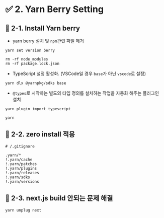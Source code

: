 # ✅ 2. Yarn Berry Setting

## 🎯 2-1. Install Yarn berry

- yarn berry 설치 및 `npm`관련 파일 제거

```shell
yarn set version berry

rm -rf node_modules
rm -rf package.lock.json
```

- TypeScript 설정 활성화. (VSCode일 경우 `base`가 아닌 `vscode`로 설정)

```shell
yarn dlx @yarnpkg/sdks base 
```

- `@types`로 시작하는 별도의 타입 정의를 설치하는 작업을 자동화 해주는 플러그인 설치

```shell
yarn plugin import typescript
```

```shell
yarn
```

## 🎯 2-2. zero install 적용

```text
# /.gitignore

.yarn/*
!.yarn/cache
!.yarn/patches
!.yarn/plugins
!.yarn/releases
!.yarn/sdks
!.yarn/versions
```

## 🎯 2-3. next.js build 안되는 문제 해결

```shell
yarn unplug next
```
